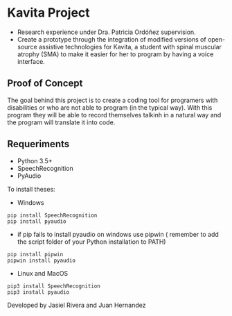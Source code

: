 # Kavita Project 
- Research experience under Dra. Patricia Ordóñez supervision.
- Create a prototype through the integration of modified versions of open-source assistive technologies for Kavita, a student with spinal muscular atrophy (SMA) to make it easier for her to program by having a voice interface.

## Proof of Concept
The goal behind this project is to create a coding tool for programers with disabilities or who are not able to program (in the typical way). With this program they will be able to record themselves talkinh in a natural way and the program will translate it into code. 


## Requeriments
- Python 3.5+ 
- SpeechRecognition
- PyAudio

To install theses:

- Windows

```
pip install SpeechRecognition
pip install pyaudio
```
- if pip fails to install pyaudio on windows use pipwin ( remember to add the script folder of your Python installation to PATH)
```
pip install pipwin
pipwin install pyaudio
```
- Linux and MacOS
```
pip3 install SpeechRecognition
pip3 install pyaudio
```


Developed by Jasiel Rivera and Juan Hernandez

<br /> <br /> 
